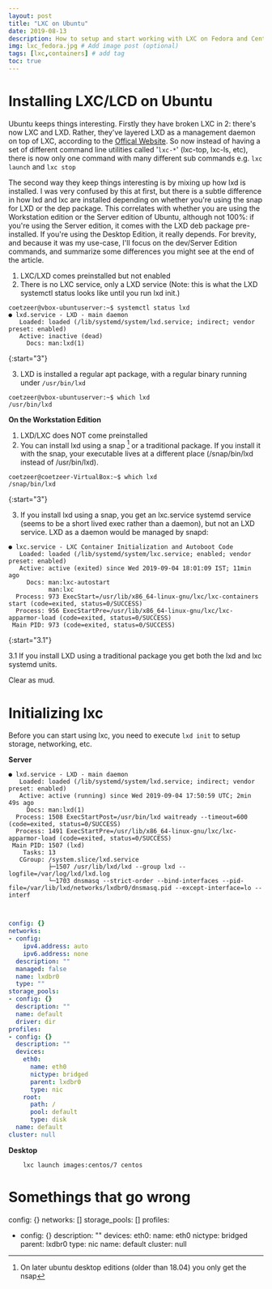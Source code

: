 ```yaml
---
layout: post
title: "LXC on Ubuntu"
date: 2019-08-13
description: How to setup and start working with LXC on Fedora and Centos 7
img: lxc_fedora.jpg # Add image post (optional)
tags: [lxc,containers] # add tag
toc: true
---
```


# Installing LXC/LCD on Ubuntu

Ubuntu keeps things interesting. Firstly they have broken LXC in 2: there's now LXC and LXD. Rather, they've layered LXD as a management daemon on top of LXC, according to the [Offical Website](https://linuxcontainers.org/lxd/introduction/). So now instead of having a set of different command line utilities called '```lxc-*```' (lxc-top, lxc-ls, etc), there is now only one command with many different sub commands e.g. ```lxc launch``` and ```lxc stop```

The second way they keep things interesting is by mixing up how lxd is installed. I was very confused by this at first, but there is a subtle difference in how lxd and lxc are installed depending on whether you're using the snap for LXD or the dep package. This correlates with whether you are using the Workstation edition or the Server edition of Ubuntu, although not 100%: if you're using the Server edition, it comes with the LXD deb package pre-installed. If you're using the Desktop Edition, it really depends. For brevity, and because it was my use-case, I'll focus on the dev/Server Edition commands, and summarize some differences you might see at the end of the article.


1. LXC/LXD comes preinstalled but not enabled
2. There is no LXC service, only a LXD service (Note: this is what the LXD systemctl status looks like until you run lxd init.)

```
coetzeer@vbox-ubuntuserver:~$ systemctl status lxd
● lxd.service - LXD - main daemon
   Loaded: loaded (/lib/systemd/system/lxd.service; indirect; vendor preset: enabled)
   Active: inactive (dead)
     Docs: man:lxd(1)

```

{:start="3"}

3. LXD is installed a regular apt package, with a regular binary running under ```/usr/bin/lxd```

```
coetzeer@vbox-ubuntuserver:~$ which lxd
/usr/bin/lxd
```

__On the Workstation Edition__

1. LXD/LXC does NOT come preinstalled
2. You can install lxd using a snap [^1] or a traditional package. If you install it with the snap, your executable lives at a different place (/snap/bin/lxd instead of /usr/bin/lxd). 

```
coetzeer@coetzeer-VirtualBox:~$ which lxd
/snap/bin/lxd
```

{:start="3"}

3. If you install lxd using a snap, you get an lxc.service systemd service (seems to be a short lived exec rather than a daemon), but not an LXD service. LXD as a daemon would be managed by snapd:

```
● lxc.service - LXC Container Initialization and Autoboot Code
   Loaded: loaded (/lib/systemd/system/lxc.service; enabled; vendor preset: enabled)
   Active: active (exited) since Wed 2019-09-04 18:01:09 IST; 11min ago
     Docs: man:lxc-autostart
           man:lxc
  Process: 973 ExecStart=/usr/lib/x86_64-linux-gnu/lxc/lxc-containers start (code=exited, status=0/SUCCESS)
  Process: 956 ExecStartPre=/usr/lib/x86_64-linux-gnu/lxc/lxc-apparmor-load (code=exited, status=0/SUCCESS)
 Main PID: 973 (code=exited, status=0/SUCCESS)

```

{:start="3.1"}

3.1 If you install LXD using a traditional package you get both the lxd and lxc systemd units.

Clear as mud.

# Initializing lxc

Before you can start using lxc, you need to execute ```lxd init``` to setup storage, networking, etc.

__Server__

```
● lxd.service - LXD - main daemon
   Loaded: loaded (/lib/systemd/system/lxd.service; indirect; vendor preset: enabled)
   Active: active (running) since Wed 2019-09-04 17:50:59 UTC; 2min 49s ago
     Docs: man:lxd(1)
  Process: 1508 ExecStartPost=/usr/bin/lxd waitready --timeout=600 (code=exited, status=0/SUCCESS)
  Process: 1491 ExecStartPre=/usr/lib/x86_64-linux-gnu/lxc/lxc-apparmor-load (code=exited, status=0/SUCCESS)
 Main PID: 1507 (lxd)
    Tasks: 13
   CGroup: /system.slice/lxd.service
           ├─1507 /usr/lib/lxd/lxd --group lxd --logfile=/var/log/lxd/lxd.log
           └─1703 dnsmasq --strict-order --bind-interfaces --pid-file=/var/lib/lxd/networks/lxdbr0/dnsmasq.pid --except-interface=lo --interf


```

```yaml

config: {}
networks:
- config:
    ipv4.address: auto
    ipv6.address: none
  description: ""
  managed: false
  name: lxdbr0
  type: ""
storage_pools:
- config: {}
  description: ""
  name: default
  driver: dir
profiles:
- config: {}
  description: ""
  devices:
    eth0:
      name: eth0
      nictype: bridged
      parent: lxdbr0
      type: nic
    root:
      path: /
      pool: default
      type: disk
  name: default
cluster: null

```

__Desktop__





        lxc launch images:centos/7 centos


# Somethings that go wrong

[^1]: On later ubuntu desktop editions (older than 18.04) you only get the nsap



config: {}
networks: []
storage_pools: []
profiles:
- config: {}
  description: ""
  devices:
    eth0:
      name: eth0
      nictype: bridged
      parent: lxdbr0
      type: nic
  name: default
cluster: null



